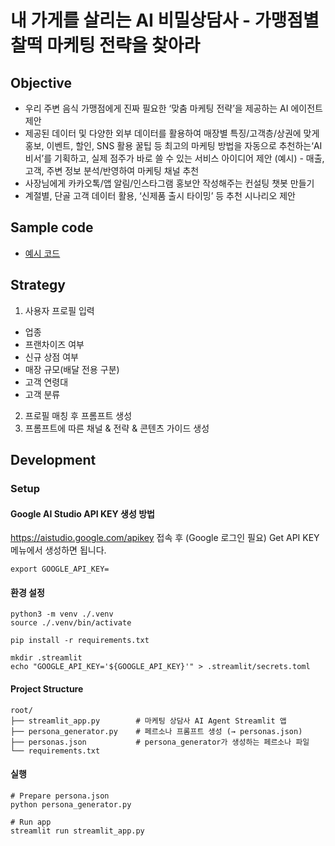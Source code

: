 
# 내 가게를 살리는 AI 비밀상담사 - 가맹점별 찰떡 마케팅 전략을 찾아라

## Objective

- 우리 주변 음식 가맹점에게 진짜 필요한 ‘맞춤 마케팅 전략’을 제공하는 AI 에이전트 제안
- 제공된 데이터 및 다양한 외부 데이터를 활용하여 매장별 특징/고객층/상권에 맞게 홍보, 이벤트, 할인, SNS 활용 꿀팁 등
최고의 마케팅 방법을 자동으로 추천하는‘AI비서’를 기획하고, 실제 점주가 바로 쓸 수 있는 서비스 아이디어 제안
(예시) - 매출, 고객, 주변 정보 분석/반영하여 마케팅 채널 추천
- 사장님에게 카카오톡/앱 알림/인스타그램 홍보안 작성해주는 컨설팅 챗봇 만들기
- 계절별, 단골 고객 데이터 활용, ‘신제품 출시 타이밍’ 등 추천 시나리오 제안

## Sample code 
- [예시 코드](https://github.com/thjeong/shcard_2025_bigcontest.git)

## Strategy

1. 사용자 프로필 입력
- 업종
- 프랜차이즈 여부
- 신규 상점 여부
- 매장 규모(배달 전용 구분)
- 고객 연령대
- 고객 분류

2. 프로필 매칭 후 프롬프트 생성
3. 프롬프트에 따른 채널 & 전략 & 콘텐츠 가이드 생성

## Development

### Setup

#### Google AI Studio API KEY 생성 방법

https://aistudio.google.com/apikey 접속 후 (Google 로그인 필요) Get API KEY 메뉴에서 생성하면 됩니다.

```
export GOOGLE_API_KEY=
```

#### 환경 설정
```
python3 -m venv ./.venv
source ./.venv/bin/activate

pip install -r requirements.txt

mkdir .streamlit
echo "GOOGLE_API_KEY='${GOOGLE_API_KEY}'" > .streamlit/secrets.toml
```

#### Project Structure
```
root/
├── streamlit_app.py        # 마케팅 상담사 AI Agent Streamlit 앱
├── persona_generator.py    # 페르소나 프롬프트 생성 (→ personas.json)
├── personas.json           # persona_generator가 생성하는 페르소나 파일
└── requirements.txt
```

#### 실행
```
# Prepare persona.json
python persona_generator.py

# Run app
streamlit run streamlit_app.py
```


